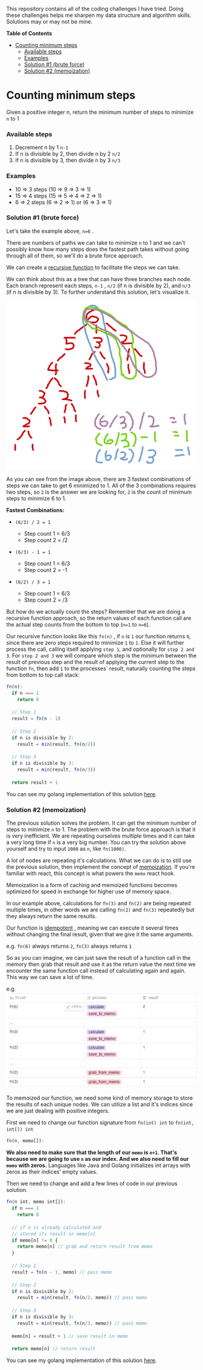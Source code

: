 This repository contains all of the coding challenges I have tried. Doing these challenges helps me sharpen my data structure and algorithm skills. Solutions may or may not be mine.

<!-- START doctoc generated TOC please keep comment here to allow auto update -->
<!-- DON'T EDIT THIS SECTION, INSTEAD RE-RUN doctoc TO UPDATE -->
**Table of Contents**

- [Counting minimum steps](#counting-minimum-steps)
    - [Available steps](#available-steps)
    - [Examples](#examples)
    - [Solution &#035;1 (brute force)](#solution-1-brute-force)
    - [Solution &#035;2 (memoization)](#solution-2-memoization)

<!-- END doctoc generated TOC please keep comment here to allow auto update -->


<!-- START Counting minimum steps -->
# Counting minimum steps
Given a positive integer n, return the minimum number of steps to minimize `n` to 1

### Available steps

1. Decrement n by 1 `n-1`
2. If n is divisible by 2, then divide n by 2 `n/2`
3. If n is divisible by 3, then divide n by 3 `n/3`

### Examples

- 10 ⇒ 3 steps (10 ⇒ 9 ⇒ 3 ⇒ 1)
- 15 ⇒ 4 steps (15 ⇒ 5 ⇒ 4 ⇒ 2 ⇒ 1)
- 6 ⇒ 2 steps (6 ⇒ 2 ⇒ 1) or (6 ⇒ 3 ⇒ 1)

### Solution #1 (brute force)

Let's take the example above, `n=6` . 

There are numbers of paths we can take to minimize `n` to 1 and we can't possibly know how many steps does the fastest path takes without going through all of them, so we'll do a brute force approach.

We can create a [recursive function](https://www.geeksforgeeks.org/recursive-functions/) to facilitate the steps we can take.

We can think about this as a tree that can have three branches each node. Each branch represent each steps, `n-1` , `n/2` (if n is divisible by 2), and `n/3` (if n is divisible by 3). To further understand this solution, let's visualize it.

![recursive tree](/minsteps/counting-min-steps-top-down-tree.png)

As you can see from the image above, there are 3  fastest combinations of steps we can take to get 6 minimized to 1. All of the 3 combinations requires two steps, so `2` is the answer we are looking for, `2` is the count of minimum steps to minimize 6 to 1.

**Fastest Combinations:**

- `(6/3) / 2 = 1`
    - Step count 1 = 6/3
    - Step count 2 = /2

- `(6/3) - 1 = 1`
    - Step count 1 = 6/3
    - Step count 2 = -1
- `(6/2) / 3 = 1`
    - Step count 1 = 6/3
    - Step count 2 = /3

But how do we actually count the steps? Remember that we are doing a recursive function approach, so the return values of each function call are the actual step counts from the bottom to top (`n=1` to `n=6`).

Our recursive function looks like this `fn(n)` , if `n` is `1` our function returns `0`, since there are zero steps required to minimize `1` to `1`. Else it will further process the call, calling itself applying `step 1`, and optionally for `step 2 and 3`. For `step 2 and 3` we will compare which step is the minimum between the result of previous step and the result of applying the current step to the function `fn`, then add `1` to the processes` result, naturally counting the steps from bottom to top call stack:

```jsx
fn(n):
  if n === 1
    return 0
  
  // Step 1
  result = fn(n - 1)
  
  // Step 2
  if n is divisible by 2:
    result = min(result, fn(n/2))

  // Step 3
  if n is divisible by 3:
    result = min(result, fn(n/3))

  return result + 1
```

You can see my golang implementation of this solution [here](https://github.com/cjdango/coding-challenges/blob/main/minsteps/count.go).

### Solution #2 (memoization)

The previous solution solves the problem. It can get the minimum number of steps to minimize `n` to 1. The problem with the brute force approach is that it is very inefficient. We are repeating ourselves multiple times and it can take a very long time if `n` is a very big number. You can try the solution above yourself and try to input `1000` as `n`, like `fn(1000)`.

A lot of nodes are repeating it's calculations. What we can do is to still use the previous solution, then implement the concept of [memoization](https://en.wikipedia.org/wiki/Memoization). If you're familiar with react, this concept is what powers the `memo` react hook.

Memoization is a form of caching and memoized functions becomes optimized for speed in exchange for higher use of memory space. 

In our example above, calculations for `fn(3)` and `fn(2)` are being repeated multiple times, in other words we are calling `fn(2)` and `fn(3)` repeatedly but they always return the same results. 

Our function is [idempotent](https://en.wikipedia.org/wiki/Idempotence) , meaning we can execute it several times without changing the final result, given that we give it the same arguments.

e.g. `fn(6)` always returns `2`, `fn(3)` always returns `1`

So as you can imagine, we can just save the result of a function call in the memory then grab that result and use it as the return value the next time we encounter the same function call instead of calculating again and again. This way we can save a lot of time. 

e.g. <br/>
![table](/minsteps/table.png)

To memoized our function, we need some kind of memory storage to store the results of each unique nodes. We can utilize a list and it's indices since we are just dealing with positive integers. 

First we need to change our function signature from `fn(int) int` to `fn(int, int[]) int`

```jsx
fn(n, memo[]):
```

**We also need to make sure that the length of our `memo` is `n+1`. That's because we are going to use `n` as our index. And we also need to fill our `memo` with zeros.** Languages like Java and Golang initializes int arrays with zeros as their indices' empty values.

Then we need to change and add a few lines of code in our previous solution.

```jsx
fn(n int, memo int[]):
  if n === 1
    return 0

  // if n is already calculated and
  // stored its result in memo[n]
  if memo[n] != 0 {
    return memo[n] // grab and return result from memo
  }
  
  // Step 1
  result = fn(n - 1, memo) // pass memo
  
  // Step 2
  if n is divisible by 2:
    result = min(result, fn(n/2, memo)) // pass memo

  // Step 3
  if n is divisible by 3:
    result = min(result, fn(n/3, memo)) // pass memo

  memo[n] = result + 1 // save result in memo

  return memo[n] // return result
```

You can see my golang implementation of this solution [here](https://github.com/cjdango/coding-challenges/blob/main/minsteps/countmemo.go).
<!-- END Counting minimum steps -->
